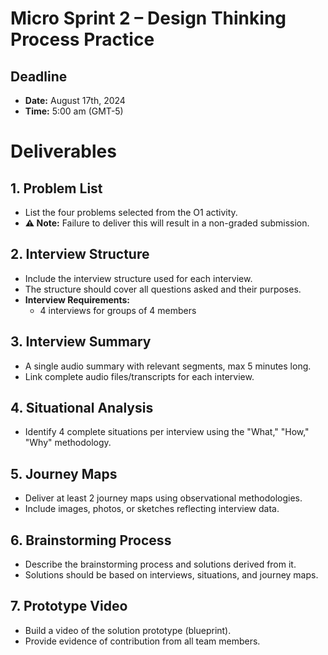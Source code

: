 # Micro Sprint 2 – Design Thinking Process Practice

## Deadline
- **Date:** August 17th, 2024
- **Time:** 5:00 am (GMT-5)

# Deliverables

## 1. **Problem List**
   - List the four problems selected from the O1 activity.
   - **:warning: Note:** Failure to deliver this will result in a non-graded submission.

## 2. **Interview Structure**
   - Include the interview structure used for each interview.
   - The structure should cover all questions asked and their purposes.
   - **Interview Requirements:**
     - 4 interviews for groups of 4 members

## 3. **Interview Summary**
   - A single audio summary with relevant segments, max 5 minutes long.
   - Link complete audio files/transcripts for each interview.

## 4. **Situational Analysis**
   - Identify 4 complete situations per interview using the "What," "How," "Why" methodology.

## 5. **Journey Maps**
   - Deliver at least 2 journey maps using observational methodologies.
   - Include images, photos, or sketches reflecting interview data.

## 6. **Brainstorming Process**
   - Describe the brainstorming process and solutions derived from it.
   - Solutions should be based on interviews, situations, and journey maps.

## 7. **Prototype Video**
   - Build a video of the solution prototype (blueprint).
   - Provide evidence of contribution from all team members.

